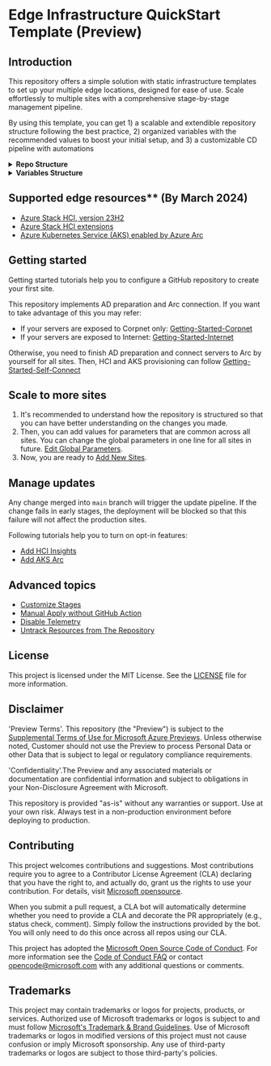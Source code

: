 # Edge Infrastructure QuickStart Template (Preview)

## Introduction

This repository offers a simple solution with static infrastructure templates to set up your multiple edge locations, designed for ease of use. Scale effortlessly to multiple sites with a comprehensive stage-by-stage management pipeline.

By using this template, you can get 1) a scalable and extendible repository structure following the best practice, 2) organized variables with the recommended values to boost your initial setup, and 3) a customizable CD pipeline with automations

<details>

<summary><b>Repo Structure</b></summary>

<img src="doc/img/repoStructure.png" alt="repoStructure" width="800"/>

```PROJECT_ROOT
│
├───.azure
│   │   backendTemplate.tf              // Backend storage account config file
│   │
│   └───hooks
│           pre-commit                  // Git hook to generate deployment workflow and set backend
│
├───.github
│   └───workflows
│           site-cd-workflow.yml        // Set up CD pipeline
│
├───dev                                 // The first stage to deploy
│   └───sample
│           backend.tf
│           main.tf                     // Main configuration file for the site
│           provider.tf
│           terraform.tf
│           variables.tf
│
├───modules
│   ├───base                            // Base module of all sites
│   │       main.tf
│   │       variables.tf
│   │
│   ├───hci                             // Module to manage HCI clusters
│   │
│   ├───hci-extensions                  // Module to manage HCI extensions                                                                     
│   ├───hci-provisioners                // Module to connect servers to Arc
│   │───aks-arc                         // Module to manage AKS Arc clusters
│   └───hci-vm                          // Module to manage HCI VMs
│
├───prod                                // prod stage sites are deployed after qa stage
│   │
│   └───prod1
│
└───qa                                  // qa stage sites are deployed after dev stage
    │
    └───qa1
```

Base module contains the global variables across all sites. Each stage and each site folder contains the local variables specific to the stage/site. Local settings can override the global settings.

</details>

<details>

<summary><b>Variables Structure</b></summary>

| Variable Type           | Description                                                                                                     | Example             | Where to set value                                                                                       | Override Priority |
| ----------------------- | --------------------------------------------------------------------------------------------------------------- | ------------------- | -------------------------------------------------------------------------------------------------------- | :---------------: |
| Global Variables        | The values of the global variables typically are consistent across the whole fleet but specific for one product | `domainFqdn` in HCI | Set in `modules/base/<product>.hci.global.tf`. Add default value for variables.                          |        low        |
| Site specific variables | The values of these variables are unique in each site                                                           | `siteId`            | These variables must be set in the site `main.tf` file under each site folder                            |       high        |
| Pass through variables  | The values of these variables are inherited from GitHub secrets                                                 | `subscriptionId`    | `modules/base/<product>.hci.misc.tf`                                                                     |                   |
| Reference variables     | These variables are shared by 2 or more products                                                                | `location`          | Its definition can be found in `variables.<product>.*.tf` if its link is `ref/<product>/<variable_name>` |                   |

</details>

## Supported edge resources** (By March 2024)

- [Azure Stack HCI, version 23H2](https://learn.microsoft.com/en-us/azure-stack/hci/whats-new)
- [Azure Stack HCI extensions](https://learn.microsoft.com/en-us/azure-stack/hci/manage/arc-extension-management?tabs=azureportal)
- [Azure Kubernetes Service (AKS) enabled by Azure Arc](https://learn.microsoft.com/en-us/azure/aks/hybrid/)

## Getting started

Getting started tutorials help you to configure a GitHub repository to create your first site.

This repository implements AD preparation and Arc connection. If you want to take advantage of this you may refer:

- If your servers are exposed to Corpnet only: [Getting-Started-Corpnet](./doc/Getting-Started-Corpnet.md)
- If your servers are exposed to Internet: [Getting-Started-Internet](./doc/Getting-Started-Internet.md)

Otherwise, you need to finish AD preparation and connect servers to Arc by yourself for all sites. Then, HCI and AKS provisioning can follow [Getting-Started-Self-Connect](./doc/Getting-Started-Self-Connect.md)

## Scale to more sites

1. It's recommended to understand how the repository is structured so that you can have better understanding on the changes you made.
2. Then, you can add values for parameters that are common across all sites. You can change the global parameters in one line for all sites in future. [Edit Global Parameters](./doc/Edit-Global-Parameters.md).
3. Now, you are ready to [Add New Sites](./doc/Add-New-Sites.md).

## Manage updates

Any change merged into `main` branch will trigger the update pipeline. If the change fails in early stages, the deployment will be blocked so that this failure will not affect the production sites.

Following tutorials help you to turn on opt-in features:

- [Add HCI Insights](./doc/Add-HCI-Insights.md)
- [Add AKS Arc](./doc/Add-AKS-Arc.md)

## Advanced topics

- [Customize Stages](./doc/Edit-Stages.md)
- [Manual Apply without GitHub Action](./doc/Manual-Apply.md)
- [Disable Telemetry](./doc/Disable-Telemetry.md)
- [Untrack Resources from The Repository](./doc/Untrack-Resources.md)

## License  
  
This project is licensed under the MIT License. See the [LICENSE](LICENSE) file for more information.  
  
## Disclaimer  

'Preview Terms'. This repository (the "Preview") is subject to the [Supplemental Terms of Use for Microsoft Azure Previews](https://azure.microsoft.com/en-us/support/legal/preview-supplemental-terms/). Unless otherwise noted, Customer should not use the Preview to process Personal Data or other Data that is subject to legal or regulatory compliance requirements.

'Confidentiality'.The Preview and any associated materials or documentation are confidential information and subject to obligations in your Non-Disclosure Agreement with Microsoft.

This repository is provided "as-is" without any warranties or support. Use at your own risk. Always test in a non-production environment before deploying to production.  

## Contributing

This project welcomes contributions and suggestions.  Most contributions require you to agree to a
Contributor License Agreement (CLA) declaring that you have the right to, and actually do, grant us
the rights to use your contribution. For details, visit [Microsoft opensource](https://cla.opensource.microsoft.com).

When you submit a pull request, a CLA bot will automatically determine whether you need to provide
a CLA and decorate the PR appropriately (e.g., status check, comment). Simply follow the instructions
provided by the bot. You will only need to do this once across all repos using our CLA.

This project has adopted the [Microsoft Open Source Code of Conduct](https://opensource.microsoft.com/codeofconduct/).
For more information see the [Code of Conduct FAQ](https://opensource.microsoft.com/codeofconduct/faq/) or
contact [opencode@microsoft.com](mailto:opencode@microsoft.com) with any additional questions or comments.

## Trademarks

This project may contain trademarks or logos for projects, products, or services. Authorized use of Microsoft
trademarks or logos is subject to and must follow
[Microsoft's Trademark & Brand Guidelines](https://www.microsoft.com/en-us/legal/intellectualproperty/trademarks/usage/general).
Use of Microsoft trademarks or logos in modified versions of this project must not cause confusion or imply Microsoft sponsorship.
Any use of third-party trademarks or logos are subject to those third-party's policies.
